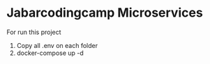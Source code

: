# Jabarcodingcamp Microservices

For run this project
1. Copy all .env on each folder
2. docker-compose up -d
